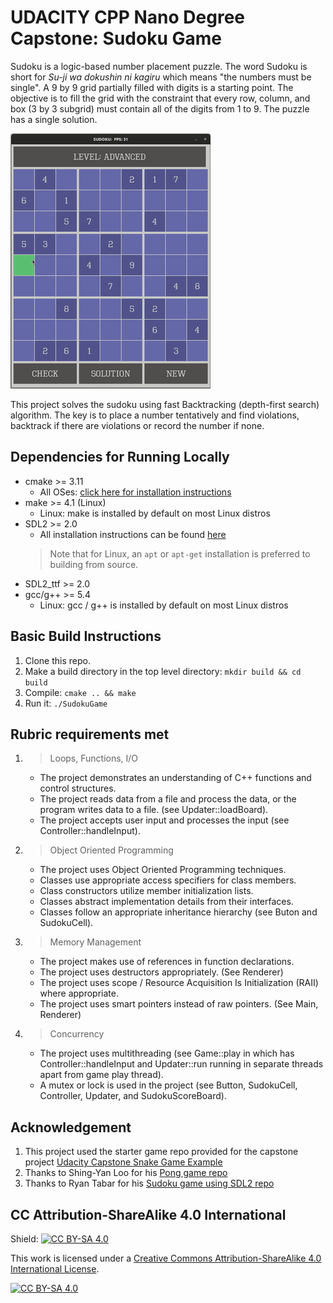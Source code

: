 # UDACITY CPP Nano Degree Capstone: Sudoku Game

Sudoku is a logic-based number placement puzzle. The word Sudoku is short for _Su-ji wa dokushin ni kagiru_ which means "the numbers must be single". A 9 by 9 grid partially filled with digits is a starting point. The objective is to fill the grid with the constraint that every row, column, and box (3 by 3 subgrid) must contain all of the digits from 1 to 9. The puzzle has a single solution.

<img src="Sudoku_Game.gif"/>

This project solves the sudoku using fast Backtracking (depth-first search) algorithm. The key is to place a number tentatively and find violations, backtrack if there are violations or record the number if none.

## Dependencies for Running Locally
* cmake >= 3.11
  * All OSes: [click here for installation instructions](https://cmake.org/install/)
* make >= 4.1 (Linux) 
  * Linux: make is installed by default on most Linux distros
* SDL2 >= 2.0
  * All installation instructions can be found [here](https://wiki.libsdl.org/Installation)
  >Note that for Linux, an `apt` or `apt-get` installation is preferred to building from source. 
* SDL2_ttf >= 2.0
* gcc/g++ >= 5.4
  * Linux: gcc / g++ is installed by default on most Linux distros
  
## Basic Build Instructions

1. Clone this repo.
2. Make a build directory in the top level directory: `mkdir build && cd build`
3. Compile: `cmake .. && make`
4. Run it: `./SudokuGame`

## Rubric requirements met
1. >Loops, Functions, I/O
    * The project demonstrates an understanding of C++ functions and control structures.
    * The project reads data from a file and process the data, or the program writes data to a file. (see Updater::loadBoard). 
    * The project accepts user input and processes the input (see Controller::handleInput).
2. >Object Oriented Programming
    * The project uses Object Oriented Programming techniques.
    * Classes use appropriate access specifiers for class members.
    * Class constructors utilize member initialization lists.
    * Classes abstract implementation details from their interfaces.
    * Classes follow an appropriate inheritance hierarchy (see Buton and SudokuCell).
3. >Memory Management
    * The project makes use of references in function declarations.
    * The project uses destructors appropriately. (See Renderer)
    * The project uses scope / Resource Acquisition Is Initialization (RAII) where appropriate.
    * The project uses smart pointers instead of raw pointers. (See Main, Renderer)
4. > Concurrency
    * The project uses multithreading (see Game::play in which has Controller::handleInput and Updater::run running in separate threads apart from game play thread).
    * A mutex or lock is used in the project (see Button, SudokuCell, Controller, Updater, and SudokuScoreBoard).
 

## Acknowledgement
1. This project used the starter game repo provided for the capstone project [Udacity Capstone Snake Game Example](https://github.com/udacity/CppND-Capstone-Snake-Game)
2. Thanks to Shing-Yan Loo for his [Pong game repo](https://github.com/yan99033/CppND-Capstone-Pong)
3. Thanks to Ryan Tabar for his [Sudoku game using SDL2 repo](https://github.com/SirFourier/Sudoku-game-using-SDL2)



## CC Attribution-ShareAlike 4.0 International


Shield: [![CC BY-SA 4.0][cc-by-sa-shield]][cc-by-sa]

This work is licensed under a
[Creative Commons Attribution-ShareAlike 4.0 International License][cc-by-sa].

[![CC BY-SA 4.0][cc-by-sa-image]][cc-by-sa]

[cc-by-sa]: http://creativecommons.org/licenses/by-sa/4.0/
[cc-by-sa-image]: https://licensebuttons.net/l/by-sa/4.0/88x31.png
[cc-by-sa-shield]: https://img.shields.io/badge/License-CC%20BY--SA%204.0-lightgrey.svg
